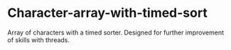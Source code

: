# Character-array-with-timed-sort
Array of characters with a timed sorter. Designed for further improvement of skills with threads.
